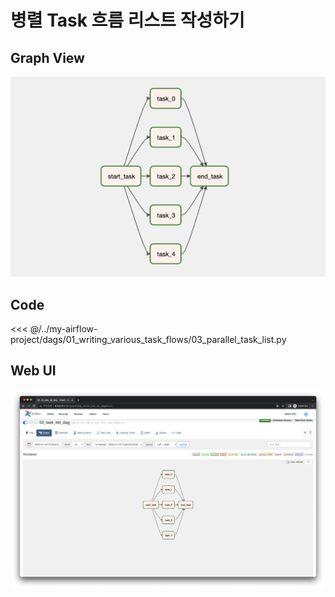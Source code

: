 # 병렬 Task 흐름 리스트 작성하기

## Graph View

![image-20220122150241425](./image-20220122150241425.png)



## Code

<<< @/../my-airflow-project/dags/01_writing_various_task_flows/03_parallel_task_list.py



## Web UI

![image-20220122150332463](./image-20220122150332463.png)
